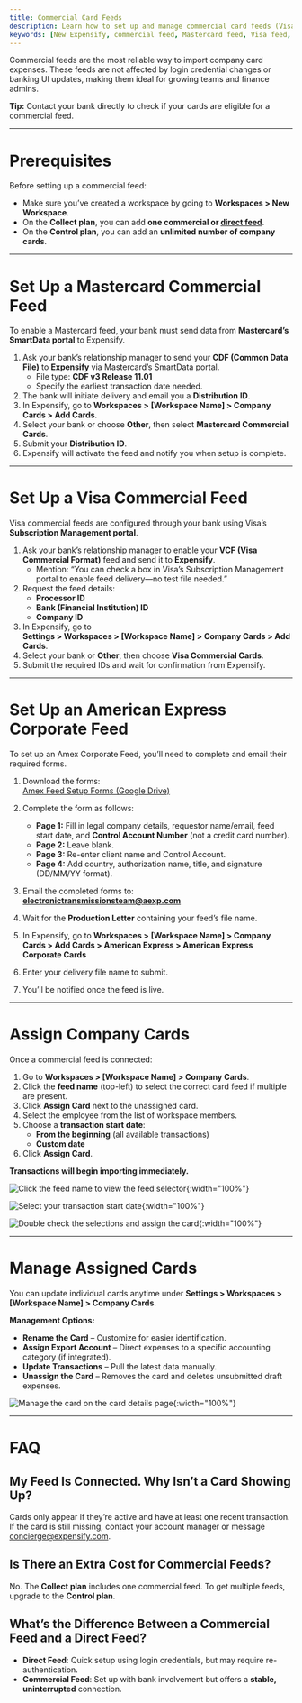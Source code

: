 ```yaml
---
title: Commercial Card Feeds
description: Learn how to set up and manage commercial card feeds (Visa, Mastercard, Amex) in Expensify.
keywords: [New Expensify, commercial feed, Mastercard feed, Visa feed, Amex feed, company cards, corporate cards, CDF, VCF, control account]
---
```

<div id="new-expensify" markdown="1">

Commercial feeds are the most reliable way to import company card expenses. These feeds are not affected by login credential changes or banking UI updates, making them ideal for growing teams and finance admins.

**Tip:** Contact your bank directly to check if your cards are eligible for a commercial feed.

---

# Prerequisites

Before setting up a commercial feed:

- Make sure you’ve created a workspace by going to **Workspaces > New Workspace**.
- On the **Collect plan**, you can add **one commercial or [direct feed](https://help.expensify.com/articles/new-expensify/connect-credit-cards/Direct-feeds)**.
- On the **Control plan**, you can add an **unlimited number of company cards**.

---

# Set Up a Mastercard Commercial Feed

To enable a Mastercard feed, your bank must send data from **Mastercard’s SmartData portal** to Expensify.

1. Ask your bank’s relationship manager to send your **CDF (Common Data File)** to **Expensify** via Mastercard’s SmartData portal.
   - File type: **CDF v3 Release 11.01**
   - Specify the earliest transaction date needed.
2. The bank will initiate delivery and email you a **Distribution ID**.
3. In Expensify, go to  **Workspaces > [Workspace Name] > Company Cards > Add Cards**.
4. Select your bank or choose **Other**, then select **Mastercard Commercial Cards**.
5. Submit your **Distribution ID**.
6. Expensify will activate the feed and notify you when setup is complete.

---


# Set Up a Visa Commercial Feed

Visa commercial feeds are configured through your bank using Visa’s **Subscription Management portal**.

1. Ask your bank’s relationship manager to enable your **VCF (Visa Commercial Format)** feed and send it to **Expensify**.
   - Mention: “You can check a box in Visa’s Subscription Management portal to enable feed delivery—no test file needed.”
2. Request the feed details:
   - **Processor ID**
   - **Bank (Financial Institution) ID**
   - **Company ID**
3. In Expensify, go to  
   **Settings > Workspaces > [Workspace Name] > Company Cards > Add Cards**.
4. Select your bank or **Other**, then choose **Visa Commercial Cards**.
5. Submit the required IDs and wait for confirmation from Expensify.

---

# Set Up an American Express Corporate Feed

To set up an Amex Corporate Feed, you’ll need to complete and email their required forms.

1. Download the forms:  
   [Amex Feed Setup Forms (Google Drive)](https://drive.google.com/file/d/1zqDA_MCk06jk_fWjzx2y0r4gOyAMqKJe/view?usp=sharing)
2. Complete the form as follows:
   - **Page 1:** Fill in legal company details, requestor name/email, feed start date, and **Control Account Number** (not a credit card number).
   - **Page 2:** Leave blank.
   - **Page 3:** Re-enter client name and Control Account.
   - **Page 4:** Add country, authorization name, title, and signature (DD/MM/YY format).

3. Email the completed forms to: **electronictransmissionsteam@aexp.com**
4. Wait for the **Production Letter** containing your feed’s file name.
5. In Expensify, go to **Workspaces > [Workspace Name] > Company Cards > Add Cards > American Express > American Express Corporate Cards**
6. Enter your delivery file name to submit.
7. You’ll be notified once the feed is live.

---

# Assign Company Cards

Once a commercial feed is connected:

1. Go to **Workspaces > [Workspace Name] > Company Cards**.
2. Click the **feed name** (top-left) to select the correct card feed if multiple are present.
3. Click **Assign Card** next to the unassigned card.
4. Select the employee from the list of workspace members.
5. Choose a **transaction start date**:
   - **From the beginning** (all available transactions)
   - **Custom date**
6. Click **Assign Card**.

**Transactions will begin importing immediately.**

![Click the feed name to view the feed selector]({{site.url}}/assets/images/commfeed/commfeed-01-updated.png){:width="100%"}
  
![Select your transaction start date]({{site.url}}/assets/images/commfeed/commfeed-05-updated.png){:width="100%"}

![Double check the selections and assign the card]({{site.url}}/assets/images/commfeed/commfeed-06-updated.png){:width="100%"}

---

# Manage Assigned Cards

You can update individual cards anytime under **Settings > Workspaces > [Workspace Name] > Company Cards**.

**Management Options:**

- **Rename the Card** – Customize for easier identification.
- **Assign Export Account** – Direct expenses to a specific accounting category (if integrated).
- **Update Transactions** – Pull the latest data manually.
- **Unassign the Card** – Removes the card and deletes unsubmitted draft expenses.

![Manage the card on the card details page]({{site.url}}/assets/images/commfeed/commfeed-07-updated.png){:width="100%"}

---

# FAQ

## My Feed Is Connected. Why Isn’t a Card Showing Up?

Cards only appear if they’re active and have at least one recent transaction. If the card is still missing, contact your account manager or message [concierge@expensify.com](mailto:concierge@expensify.com).

## Is There an Extra Cost for Commercial Feeds?

No. The **Collect plan** includes one commercial feed. To get multiple feeds, upgrade to the **Control plan**.

## What’s the Difference Between a Commercial Feed and a Direct Feed?

- **Direct Feed**: Quick setup using login credentials, but may require re-authentication.
- **Commercial Feed**: Set up with bank involvement but offers a **stable, uninterrupted** connection.

</div>
